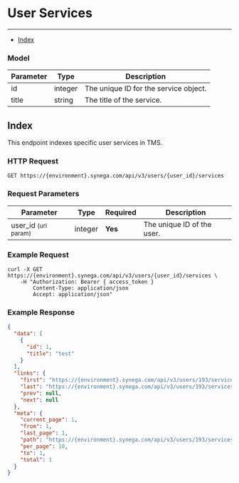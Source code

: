# User Services

---

- [Index](#index)

### Model

Parameter | Type | Description
--------- | ---- | -----------
id | integer | The unique ID for the service object.
title | string | The title of the service.

<a name="index"></a>
## Index

This endpoint indexes specific user services in TMS.

### HTTP Request

`GET https://{environment}.synega.com/api/v3/users/{user_id}/services`

### Request Parameters

Parameter | Type | Required | Description
--------- | ---- | -------- | -----------
user_id <small>(url param)</small> | integer | **Yes** | The unique ID of the user.

### Example Request

```shell
curl -X GET https://{environment}.synega.com/api/v3/users/{user_id}/services \
    -H "Authorization: Bearer { access_token }
        Content-Type: application/json
        Accept: application/json"
```

### Example Response

```json
{
  "data": [
    {
      "id": 1,
      "title": "test"
    }
  ],
  "links": {
    "first": "https://{environment}.synega.com/api/v3/users/193/services?page=1",
    "last": "https://{environment}.synega.com/api/v3/users/193/services?page=1",
    "prev": null,
    "next": null
  },
  "meta": {
    "current_page": 1,
    "from": 1,
    "last_page": 1,
    "path": "https://{environment}.synega.com/api/v3/users/193/services",
    "per_page": 10,
    "to": 1,
    "total": 1
  }
}
```
